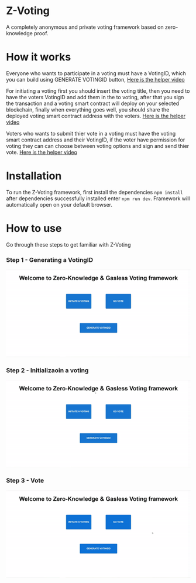# Z-Voting
A completely anonymous and private voting framework based on zero-knowledge proof.

# How it works
Everyone who wants to participate in a voting must have a VotingID, which you can build using GENERATE VOTINGID button, [Here is the helper video](https://github.com/AMIRKHANEF/Z-Voting#step-1---generating-a-votingid)

For initiating a voting first you should insert the voting title, then you need to have the voters VotingID and add them in the to voting, after that you sign the transaction and a voting smart contract will deploy on your selected blockchain, finally when everything goes well, you should share the deployed voting smart contract address with the voters. [Here is the helper video](https://github.com/AMIRKHANEF/Z-Voting#step-2---initializaoin-a-voting)

Voters who wants to submit thier vote in a voting must have the voting smart contract address and their VotingID, if the voter have permission for voting they can can choose between voting options and sign and send thier vote. [Here is the helper video](https://github.com/AMIRKHANEF/Z-Voting#step-3---vote)

# Installation
To run the Z-Voting framework, first install the dependencies `npm install` after dependencies successfully installed enter `npm run dev`.
Framework will automatically open on your default browser.

# How to use
Go through these steps to get familiar with Z-Voting
###  Step 1 - Generating a VotingID
![Generating VotingID](https://github.com/AMIRKHANEF/Z-Voting/blob/751fabdf7d9d1fa1fc620c39cc69d23247d9eab7/gifs/generateVotingID.gif)

### Step 2 - Initializaoin a voting
![Initiating a Voting](https://github.com/AMIRKHANEF/Z-Voting/blob/3a2f5ff58762035f6f7a0346dabe1eed7197d94c/gifs/InitiateVoting.gif)

### Step 3 - Vote
![Vote](https://github.com/AMIRKHANEF/Z-Voting/blob/751fabdf7d9d1fa1fc620c39cc69d23247d9eab7/gifs/Vote.gif)
